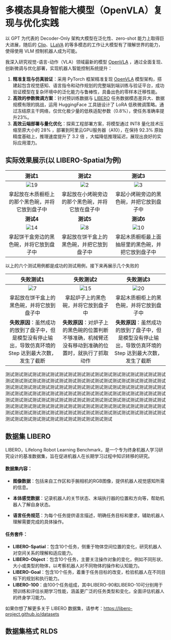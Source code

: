 # 多模态具身智能大模型（OpenVLA）复现与优化实践

以 GPT 为代表的 Decoder-Only 架构大模型在泛化性、zero-shot 能力上取得巨大进展，随后的 [Clip](https://github.com/openai/CLIP.git)、[LLaVA](https://github.com/haotian-liu/LLaVA.git) 的等多模态的工作让大模型有了理解世界的能力，使得使用 VLM 控制机器人成为可能。

我深入研究视觉-语言-动作（VLA）领域最新的模型 [OpenVLA](https://github.com/openvla/openvla) ，通过全面复现、创新微调与优化部署，实现机器人智能控制系统提升：

1. **精准复现与仿真验证**：采用 PyTorch 框架精准复现 [OpenVLA](https://github.com/openvla/openvla) 模型架构，搭建起包含视觉感知、语言指令和动作规划的完整端到端训练与验证平台，成功验证模型在复杂环境中的泛化能力与鲁棒性，具备出色的零样本迁移性能。
2. **高效的参数微调方案**：针对预训练数据与 [LIBERO](https://libero-project.github.io/datasets) 任务数据模态差异大、数据规模有限的挑战，运用 HuggingFace 工具链设计了 LoRA 低秩微调策略。通过冻结原主干网络，仅优化极少量的低秩适配参数（0.8%），使任务准确率提升23%。
3. **高效云端部署与量化优化**：探索工程部署方案，将模型通过 INT8 量化技术压缩至原大小的 28% ，部署到阿里云GPU服务器（A10），在保持 92.3% 原始精度基础上，推理速度提升了 3.2 倍 ，大幅降低推理延迟，展现出良好的实际应用潜力。



## 实际效果展示(以 LIBERO-Spatial为例)

|                            测试1                             |                            测试2                             |                            测试3                             |
| :----------------------------------------------------------: | :----------------------------------------------------------: | :----------------------------------------------------------: |
| ![19](resources/19--successTrue--taskpick_up_the_black_bowl_on_the_wooden_cabinet_and_p.gif) | ![2](resources/2--successTrue--taskpick_up_the_black_bowl_between_the_plate_and_the_r.gif) | ![3](resources/3--successTrue--taskpick_up_the_black_bowl_next_to_the_ramekin_and_pla.gif) |
|       拿起放在木质橱柜上的那个黑色碗，并将它放到盘子中       |       拿起放在小烤碗旁边的那个黑色碗，并将它放在盘子中       |           拿起小烤碗旁边的黑色碗，并把它放到盘子中           |
|                          **测试4**                           |                          **测试5**                           |                          **测试6**                           |
| ![14](resources/14--successTrue--taskpick_up_the_black_bowl_next_to_the_cookie_box_and_.gif) | ![8](resources/8--successTrue--taskpick_up_the_black_bowl_on_the_cookie_box_and_place.gif) | ![10](resources/10--successTrue--taskpick_up_the_black_bowl_in_the_top_drawer_of_the_wo.gif) |
|           拿起饼干盒旁边的黑色碗，并将它放到盘子中           |          拿起放在饼干盒上的黑色碗，并把它放到盘子中          |      拿起木质橱柜最上面抽屉里的黑色碗，并把它放到盘子中      |



以上的六个测试用例都是成功的测试用例，接下来再展示几个失败的

|                          失败测试1                           |                          失败测试2                           |                          失败测试3                           |
| :----------------------------------------------------------: | :----------------------------------------------------------: | :----------------------------------------------------------: |
| ![7](resources/7--successFalse--taskpick_up_the_black_bowl_on_the_cookie_box_and_place.gif) | ![15](resources/15--successFalse--taskpick_up_the_black_bowl_on_the_stove_and_place_it_o.gif) | ![20](resources/20--successFalse--taskpick_up_the_black_bowl_on_the_wooden_cabinet_and_p.gif) |
|          拿起放在饼干盒上的黑色碗，并将它放到盘子中          |             拿起炉子上的黑色碗，并将它放到盘子中             |           拿起木质橱柜上的黑色碗，并将它放到盘子中           |
| **失败原因**：虽然成功的放到了盘子中，但是模型没有停止输出，导致仿真环境的 Step 达到最大次数，发生了截断 | **失败原因**：对炉子上的黑色碗的位置判断不够准确，机械臂还没有移动到准确的位置时，就执行了抓取动作 | **失败原因**：虽然成功的放到了盘子中，但是模型没有停止输出，导致仿真环境的 Step 达到最大次数，发生了截断 |



测试测试测试测试测试测试测试测试测试测试测试测试测试测试测试测试测试测试测试测试测试测试测试测试测试测试测试测试测试测试测试测试测试测试测试测试测试测试测试测试测试测试测试测试测试测试测试测试测试测试测试测试测试测试测试测试测试测试测试测试测试测试测试测试测试测试测试测试测试测试测试测试测试测试测试测试测试测试测试测试测试测试测试测试测试测试测试测试测试测试测试测试测试测试测试测试测试测试测试测试测试测试测试测试测试测试测试测试测试测试测试测试测试测试测试测试测试测试测试测试测试测试测试测试测试测试测试测试测试测试测试测试测试测试测试测试测试测试







## 数据集 LIBERO

LIBERO，Lifelong Robot Learning Benchmark，是一个专为终身机器人学习研究设计的基准数据集，旨在促进机器人在长期学习过程中知识转移的研究。 

#### 数据集内容：

- **图像数据**：包括来自工作区和手腕相机的RGB图像，提供机器人视觉感知所需的信息。 

- **本体感觉数据**：记录机器人的关节状态、末端执行器的位置和方向等，帮助机器人了解自身状态。 

- **语言任务规范**：为每个任务提供语言描述，明确任务目标和要求，辅助机器人理解需要完成的具体操作。 



#### 任务套件：

- **LIBERO-Spatial**：包含10个任务，侧重于物体空间位置的变化，研究机器人对空间关系的理解和适应能力。 
- **LIBERO-Object**：包含10个任务，主要关注操作对象的变化，例如不同形状、大小或类型的物体，以考察机器人对不同物体的操作和认知能力。 
- **LIBERO-Goal**：包含10个任务，着重于任务目标的改变，检验机器人在不同目标下的规划和执行能力。 
- **LIBERO-100**：由100个任务组成，其中LIBERO-90和LIBERO-10可分别用于预训练和评估长期学习性能，涵盖更广泛的任务类型和变化，全面评估机器人的终身学习能力。 



如果你想了解更多关于 LIBERO 数据集，请参考：https://libero-project.github.io/datasets



## 数据集格式 RLDS









